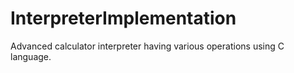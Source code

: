 # InterpreterImplementation
Advanced calculator interpreter having various operations using C language.
